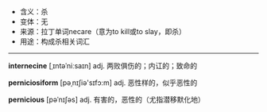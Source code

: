 - <span class="definition">含义：杀</span>
- <span class="definition">变体：无</span>
- <span class="definition">来源：拉丁单词necare（意为to kill或to slay，即杀）</span>
- <span class="definition">用途：构成杀相关词汇</span>

---

<span class="vocabulary">**internecine**</span> [ˌɪntəˈniːsaɪn] adj. 两败俱伤的；内讧的；致命的

<span class="vocabulary">**perniciosiform**</span> [pәˌnɪʃiә'sɪfɔ:m] adj. 恶性样的，似乎恶性的

<span class="vocabulary">**pernicious**</span> [pəˈnɪʃəs] adj. 有害的，恶性的（尤指潜移默化地）

